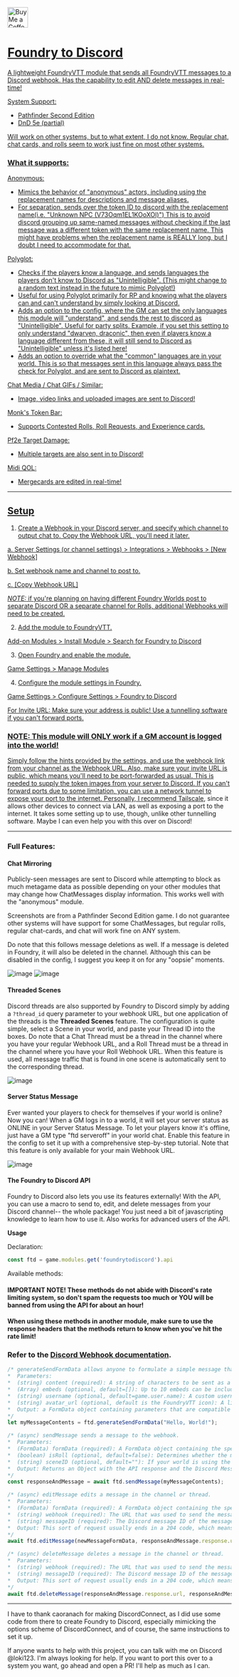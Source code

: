 <a href='https://ko-fi.com/loki123' target='_blank'><img height='35' style='border:0px;height:46px;' src='https://az743702.vo.msecnd.net/cdn/kofi3.png?v=0' border='0' alt='Buy Me a Coffee at ko-fi.com' />


# Foundry to Discord

A lightweight FoundryVTT module that sends all FoundryVTT messages to a Discord webhook.
Has the capability to edit AND delete messages in real-time!

System Support:
- Pathfinder Second Edition
- DnD 5e (partial)

Will work on other systems, but to what extent, I do not know. Regular chat, chat cards, and rolls seem to work just fine on most other systems.

### What it supports:

Anonymous:

- Mimics the behavior of "anonymous" actors, including using the replacement names for descriptions and message aliases.
- For separation, sends over the token ID to discord with the replacement name(i.e. "Unknown NPC (V73Oqm1EL1KOoXOl)") This is to avoid discord grouping up same-named messages without checking if the last message was a different token with the same replacement name. This might have problems when the replacement name is REALLY long, but I doubt I need to accommodate for that.

Polyglot:

- Checks if the players know a language, and sends languages the players don't know to Discord as "Unintelligible". (This might change to a random text instead in the future to mimic Polyglot!)
- Useful for using Polyglot primarily for RP and knowing what the players can and can't understand by simply looking at Discord.
- Adds an option to the config, where the GM can set the only languages this module will "understand", and sends the rest to discord as "Unintelligible". Useful for party splits. Example, if you set this setting to only understand "dwarven, draconic", then even if players know a language different from these, it will still send to Discord as "Unintelligible" unless it's listed here!
- Adds an option to override what the "common" languages are in your world. This is so that messages sent in this language always pass the check for Polyglot, and are sent to Discord as plaintext.

Chat Media / Chat GIFs / Similar:

- Image, video links and uploaded images are sent to Discord!

Monk's Token Bar:

- Supports Contested Rolls, Roll Requests, and Experience cards.

Pf2e Target Damage:

- Multiple targets are also sent in to Discord!

Midi QOL:

- Mergecards are edited in real-time!

------------------------------------

## Setup

 1. Create a Webhook in your Discord server, and specify which channel to output chat to. Copy  the Webhook URL, you'll need it later.
    
  a. Server Settings (or channel settings) > Integrations > Webhooks > [New Webhook]
 
  b. Set webhook name and channel to post to.
 
  c. [Copy Webhook URL]
 
  *NOTE:* if you're planning on having different Foundry Worlds post to separate Discord OR a separate channel for Rolls, additional Webhooks will need to be created.
 
 2. Add the module to FoundryVTT.
    
 Add-on Modules > Install Module > Search for Foundry to Discord
 
 3. Open Foundry and enable the module.
    
 Game Settings > Manage Modules

 4. Configure the module settings in Foundry.
    
 Game Settings > Configure Settings > Foundry to Discord

 For Invite URL: Make sure your address is public! Use a tunnelling software if you can't forward ports.

### NOTE: This module will ONLY work if a GM account is logged into the world!

Simply follow the hints provided by the settings, and use the webhook link from your channel as the Webhook URL. Also, make sure your invite URL is public, which means you'll need to be port-forwarded as usual. This is needed to supply the token images from your server to Discord. If you can't forward ports due to some limitation, you can use a network tunnel to expose your port to the internet. Personally, I recommend [Tailscale](https://www.reddit.com/r/FoundryVTT/comments/15lt40x/easy_public_foundry_vtt_hosting_using_tailscale), since it allows other devices to connect via LAN, as well as exposing a port to the internet. It takes some setting up to use, though, unlike other tunnelling software. Maybe I can even help you with this over on Discord!

--------------------------------------------------

### Full Features:

#### Chat Mirroring

Publicly-seen messages are sent to Discord while attempting to block as much metagame data as possible depending on your other modules that may change how ChatMessages display information. This works well with the "anonymous" module.

Screenshots are from a Pathfinder Second Edition game. I do not guarantee other systems will have support for some ChatMessages, but regular rolls, regular chat-cards, and chat will work fine on ANY system.

Do note that this follows message deletions as well. If a message is deleted in Foundry, it will also be deleted in the channel. Although this can be disabled in the config, I suggest you keep it on for any "oopsie" moments.

![image](https://github.com/therealguy90/foundrytodiscord/assets/100253440/b7eb9ebd-e64d-4f1e-9ffc-5fd85f025a99)
![image](https://github.com/therealguy90/foundrytodiscord/assets/100253440/caaa5350-fdf2-4aeb-a697-41f59551b506)

#### Threaded Scenes

Discord threads are also supported by Foundry to Discord simply by adding a `?thread_id` query parameter to your webhook URL, but one application of the threads is the **Threaded Scenes** feature. The configuration is quite simple, select a Scene in your world, and paste your Thread ID into the boxes. Do note that a Chat Thread must be a thread in the channel where you have your regular Webhook URL, and a Roll Thread must be a thread in the channel where you have your Roll Webhook URL. When this feature is used, all message traffic that is found in one scene is automatically sent to the corresponding thread.

![image](https://github.com/therealguy90/foundrytodiscord/assets/100253440/c11578ba-5e52-4baf-b4ce-e6476cebcc20)

#### Server Status Message

Ever wanted your players to check for themselves if your world is online? Now you can! When a GM logs in to a world, it will set your server status as ONLINE in your Server Status Message. To let your players know it's offline, just have a GM type "ftd serveroff" in your world chat. Enable this feature in the config to set it up with a comprehensive step-by-step tutorial. Note that this feature is only available for your main Webhook URL.

![image](https://github.com/therealguy90/foundrytodiscord/assets/100253440/8a7c5d08-870f-4155-9153-a822f82d0d6c)

#### The Foundry to Discord API

Foundry to Discord also lets you use its features externally! With the API, you can use a macro to send to, edit, and delete messages from your Discord channel-- the whole package! You just need a bit of javascripting knowledge to learn how to use it. Also works for advanced users of the API. 

**Usage**

Declaration:
```javascript
const ftd = game.modules.get('foundrytodiscord').api
```

Available methods:
#### IMPORTANT NOTE! These methods do not abide with Discord's rate limiting system, so don't spam the requests too much or YOU will be banned from using the API for about an hour!
#### When using these methods in another module, make sure to use the response headers that the methods return to know when you've hit the rate limit! 

### Refer to the [Discord Webhook documentation](https://discord.com/developers/docs/resources/webhook).

```javascript
/* generateSendFormData allows anyone to formulate a simple message that can be sent to the webhook without much knowledge of javascript or the Discord API.
*  Parameters:
*  (string) content (required): A string of characters to be sent as a message. If you only want to send an embed, leave this as "".
*  (Array) embeds (optional, default=[]): Up to 10 embeds can be included here. Refer to https://discord.com/developers/docs/resources/webhook for instructions on how to construct an embed.
*  (string) username (optional, default=game.user.name): A custom username for your message. The default is your client username.
*  (string) avatar_url (optional, default is the FoundryVTT icon): A link to a JPG, PNG, or WEBP that can be accessed publicly. This will be used as the avatar of the webhook for that message.
*  Output: a FormData object containing parameters that are compatible with the Discord webhook, and can be used in junction with Foundry to Discord's API sendMessage() method.
*/
let myMessageContents = ftd.generateSendFormData("Hello, World!");
```

```javascript
/* (async) sendMessage sends a message to the webhook.
*  Parameters:
*  (FormData) formData (required): A FormData object containing the specifics of the message being sent.
*  (boolean) isRoll (optional, default=false): Determines whether the message being sent is ending up in the Webhook URL, or the Roll Webhook URL.
*  (string) sceneID (optional, default=""): If your world is using the Threaded Scenes feature, inputting a scene ID here will let the module know where to send it.
*  Output: Returns an Object with the API response and the Discord Message object in the format of { response, message }. These can later be used to edit or delete the message that was sent using editMessage() and deleteMessage() respectively.
*/
const responseAndMessage = await ftd.sendMessage(myMessageContents);
```

```javascript
/* (async) editMessage edits a message in the channel or thread.
*  Parameters:
*  (FormData) formData (required): A FormData object containing the specifics of the message that will replace the contents of the specified message in discord.
*  (string) webhook (required): The URL that was used to send the message. If you used sendMessage(), you can use the url in the response that it returns.
*  (string) messageID (required): The Discord message ID of the message that will be edited.
*  Output: This sort of request usually ends in a 204 code, which means no response body will be in the response, but editMessage() will return a response anyways for headers.
*/
await ftd.editMessage(newMessageFormData, responseAndMessage.response.url, responseAndMessage.message.id);
```

```javascript
/* (async) deleteMessage deletes a message in the channel or thread.
*  Parameters:
*  (string) webhook (required): The URL that was used to send the message. If you used sendMessage(), you can use the url that it returns.
*  (string) messageID (required): The Discord message ID of the message that will be edited.
*  Output: This sort of request usually ends in a 204 code, which means no response body will be in the response, but deleteMessage() will return a response anyways for headers.
*/
await ftd.deleteMessage(responseAndMessage.response.url, responseAndMessage.message.id);
```

--------------------------------------------------

I have to thank caoranach for making DiscordConnect, as I did use some code from there to create Foundry to Discord, especially mimicking the options scheme of DiscordConnect, and of course, the same instructions to set it up.

If anyone wants to help with this project, you can talk with me on Discord @loki123. I'm always looking for help. If you want to port this over to a system you want, go ahead and open a PR! I'll help as much as I can.
